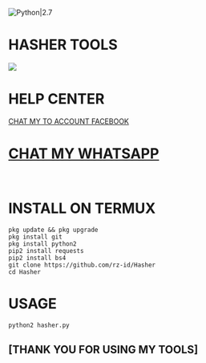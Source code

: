 ![Python|2.7](https://img.shields.io/badge/Python-2.7-blue.svg)
# HASHER TOOLS
<img src="https://github.com/rz-id/Hasher/blob/master/Screenshot_2020_0408_144819.jpg"/>

# HELP CENTER
<a href ="https://mbasic.facebook.com/riski.darmawan.1690671">CHAT MY TO ACCOUNT FACEBOOK</a>
<br><h1><a href="https://api.whatsapp.com/send?phone=6288261764938&text=ASSALAMUALAIKUM%20ADMIN%20SAYA%20INGIN%20LICENSE%20HASHER">CHAT MY WHATSAPP </a></h1><br>

# INSTALL ON TERMUX
```
pkg update && pkg upgrade
pkg install git
pkg install python2
pip2 install requests
pip2 install bs4
git clone https://github.com/rz-id/Hasher
cd Hasher
```

# USAGE
```
python2 hasher.py
```

## [THANK YOU FOR USING MY TOOLS]
